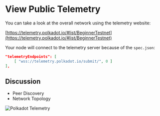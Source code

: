 # View Public Telemetry

You can take a look at the overall network using the telemetry website:

[https://telemetry.polkadot.io/#list/BeginnerTestnet](https://telemetry.polkadot.io/#list/BeginnerTestnet)

Your node will connect to the telemetry server because of the `spec.json`:

```json
"telemetryEndpoints": [
    [ "wss://telemetry.polkadot.io/submit/", 0 ]
],
```

## Discussion

* Peer Discovery
* Network Topology

<!-- slide:break -->

![Polkadot Telemetry](./assets/telemetry.png)

